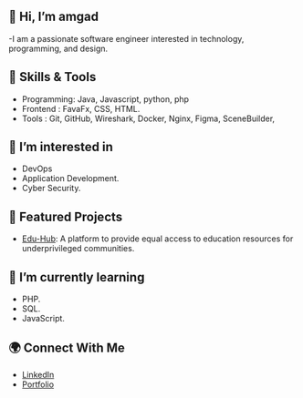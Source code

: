 ## 👋 Hi, I’m amgad
  -I am a passionate software engineer interested in technology, programming, and design.

## 🔧 Skills & Tools
  - Programming: Java, Javascript, python, php
  - Frontend   : FavaFx, CSS, HTML.
  - Tools      : Git, GitHub, Wireshark, Docker, Nginx, Figma, SceneBuilder,
  
## 👀 I’m interested in 
   - DevOps
   - Application Development.
   - Cyber Security.
     
## 🚀 Featured Projects
  - [Edu-Hub](https://github.com/Amgad/Edu-Hub): A platform to provide equal access to education resources for underprivileged communities.

## 🌱 I’m currently learning 
  - PHP.
  - SQL.
  - JavaScript.

## 🌍 Connect With Me
  - [LinkedIn](www.linkedin.com/in/amgad-al-ameri)
  - [Portfolio](https://www.canva.com/design/DAGSjMvNteM/X58xoLAxBEVXSPTO2Fb1DQ/view?utm_content=DAGSjMvNteM&utm_campaign=designshare&utm_medium=link&utm_source=editor)

<!---
amga-d/amga-d is a ✨ special ✨ repository because its `README.md` (this file) appears on your GitHub profile.
You can click the Preview link to take a look at your changes.
--->
